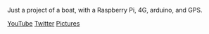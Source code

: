 Just a project of a boat, with a Raspberry Pi, 4G, arduino, and GPS.

[YouTube](https://www.youtube.com/channel/UCY1aikwRcaR8mEn9f6DbJGw)
[Twitter](https://twitter.com/ulysse314_boat)
[Pictures](https://photos.app.goo.gl/uwZuda9cEceSQrUb8)

